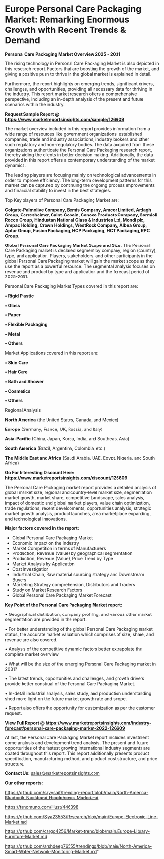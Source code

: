 # Europe Personal Care Packaging Market: Remarking Enormous Growth with Recent Trends & Demand

<Strong> Personal Care Packaging Market Overview 2025 - 2031</strong>

The rising technology in Personal Care Packaging Market is also depicted in this research report. Factors that are boosting the growth of the market, and giving a positive push to thrive in the global market is explained in detail.

Furthermore, the report highlights on emerging trends, significant drivers, challenges, and opportunities, providing all necessary data for thriving in the industry. This report market research offers a comprehensive perspective, including an in-depth analysis of the present and future scenarios within the industry.

<strong>Request Sample Report @ <a href=https://www.marketreportsinsights.com/sample/126609>https://www.marketreportsinsights.com/sample/126609</a></strong>

The market overview included in this report provides information from a wide range of resources like government organizations, established companies, trade and industry associations, industry brokers and other such regulatory and non-regulatory bodies. The data acquired from these organizations authenticate the Personal Care Packaging research report, thereby aiding the clients in better decision making. Additionally, the data provided in this report offers a contemporary understanding of the market dynamics.

The leading players are focusing mainly on technological advancements in order to improve efficiency. The long-term development patterns for this market can be captured by continuing the ongoing process improvements and financial stability to invest in the best strategies.

Top Key players of Personal Care Packaging Market are:

<strong>Colgate-Palmolive Company, Bemis Company, Amcor Limited, Ardagh Group, Gerresheimer, Saint-Gobain, Sonoco Products Company, Bormioli Rocco Group, Hindustan National Glass & Industries Ltd, Mondi plc, Ampac Holding, Crown Holdings, WestRock Company, Albea Group, Aptar Group, Fusion Packaging, HCP Packaging, HCT Packaging, RPC Group.</strong>

<strong><b>Global Personal Care Packaging Market Scope and Size:</b></strong>
The Personal Care Packaging market is declared segment by company, region (country), type, and application. Players, stakeholders, and other participants in the global Personal Care Packaging market will gain the market scope as they use the report as a powerful resource. The segmental analysis focuses on revenue and product by type and application and the forecast period of 2025-2031.

Personal Care Packaging Market Types covered in this report are:

<strong>• Rigid Plastic

• Glass

• Paper

• Flexible Packaging

• Metal

• Others</strong>

Market Applications covered in this report are:

<strong>• Skin Care

• Hair Care

• Bath and Shower

• Cosmetics

• Others</strong> 

Regional Analysis

<strong>North America</strong> (the United States, Canada, and Mexico)

<strong>Europe</strong> (Germany, France, UK, Russia, and Italy)

<strong>Asia-Pacific</strong> (China, Japan, Korea, India, and Southeast Asia)

<strong>South America</strong> (Brazil, Argentina, Colombia, etc.)

<strong>The Middle East and Africa</strong> (Saudi Arabia, UAE, Egypt, Nigeria, and South Africa)

<strong>Go For Interesting Discount Here: <a href=https://www.marketreportsinsights.com/discount/126609>https://www.marketreportsinsights.com/discount/126609</a></strong>

The Personal Care Packaging market report provides a detailed analysis of global market size, regional and country-level market size, segmentation market growth, market share, competitive Landscape, sales analysis, impact of domestic and global market players, value chain optimization, trade regulations, recent developments, opportunities analysis, strategic market growth analysis, product launches, area marketplace expanding, and technological innovations.

<strong><b>Major factors covered in the report:</b></strong>
<ul>
  <li>Global Personal Care Packaging Market </li>
  <li>Economic Impact on the Industry</li>
  <li>Market Competition in terms of Manufacturers</li>
  <li>Production, Revenue (Value) by geographical segmentation</li>
  <li>Production, Revenue (Value), Price Trend by Type</li>
  <li>Market Analysis by Application</li>
  <li>Cost Investigation</li>
  <li>Industrial Chain, Raw material sourcing strategy and Downstream Buyers</li>
  <li>Marketing Strategy comprehension, Distributors and Traders</li>
  <li>Study on Market Research Factors</li>
  <li>Global Personal Care Packaging Market Forecast</li>
</ul>

<strong><b>Key Point of the Personal Care Packaging Market report:</b></strong>

• Geographical distribution, company profiling, and various other market segmentation are provided in the report.

• For better understanding of the global Personal Care Packaging market status, the accurate market valuation which comprises of size, share, and revenue are also covered.

• Analysis of the competitive dynamic factors better extrapolate the complete market overview

• What will be the size of the emerging Personal Care Packaging market in 2031?

• The latest trends, opportunities and challenges, and growth drivers provide better construal of the Personal Care Packaging Market.

• In-detail industrial analysis, sales study, and production understanding shed more light on the future market growth rate and scope.

• Report also offers the opportunity for customization as per the customer request.

<strong><b>View Full Report @ <a href=https://www.marketreportsinsights.com/industry-forecast/personal-care-packaging-market-2022-126609>https://www.marketreportsinsights.com/industry-forecast/personal-care-packaging-market-2022-126609</a></b></strong>


At last, the Personal Care Packaging Market report includes investment come analysis and development trend analysis. The present and future opportunities of the fastest growing international industry segments are coated throughout this report. This report additionally presents product specification, manufacturing method, and product cost structure, and price structure.

<strong>Contact Us:</strong>
sales@marketreportsinsights.com

<strong>Our other reports:</strong>

<a href=https://github.com/sayysaif/trending-report/blob/main/North-America-Bluetooth-Neckband-Headphones-Market.md>https://github.com/sayysaif/trending-report/blob/main/North-America-Bluetooth-Neckband-Headphones-Market.md</a>

<a href=https://tanomuno.com/illust/446398>https://tanomuno.com/illust/446398</a>

<a href=https://github.com/Siya23553/Research/blob/main/Europe-Electronic-Line-Market.md>https://github.com/Siya23553/Research/blob/main/Europe-Electronic-Line-Market.md</a>

<a href=https://github.com/cargo4256/Market-trend/blob/main/Europe-Library-Furniture-Market.md>https://github.com/cargo4256/Market-trend/blob/main/Europe-Library-Furniture-Market.md</a>

<a href=https://github.com/arshdeep76555/trendingg/blob/main/North-America-Smart-Water-Network-Monitoring-Market.md>https://github.com/arshdeep76555/trendingg/blob/main/North-America-Smart-Water-Network-Monitoring-Market.md</a>"
